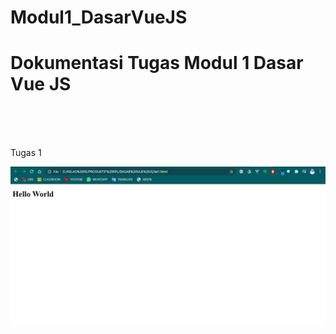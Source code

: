# Modul1_DasarVueJS
<h1>Dokumentasi Tugas Modul 1 Dasar Vue JS</h1>
<br><br><br>
<p>Tugas 1</p>
<img src="/images/Latihan1.png" alt="Dokumentasi Latihan 1"/>
